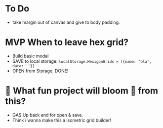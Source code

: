 # To Do
- take margin out of canvas and give to body padding.

# MVP When to leave hex grid?
- Build basic modal
- SAVE to local storage: `localStorage.HexigonGrids = [{name: 'bla', data: ''}]`
- OPEN from Storage. DONE!

# 💐 What fun project will bloom 💐 from this?
- GAS Up back end for open & save.
- Think i wanna make this a isometric grid builder!
